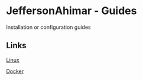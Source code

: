 # JeffersonAhimar - Guides

Installation or configuration guides

## Links

[Linux](https://garrulous-twine-241.notion.site/Linux-2f625c36b19144dbbf60114ae026732a)

[Docker](https://garrulous-twine-241.notion.site/Docker-f714b02605d74db0b223f3d6f671d695)
